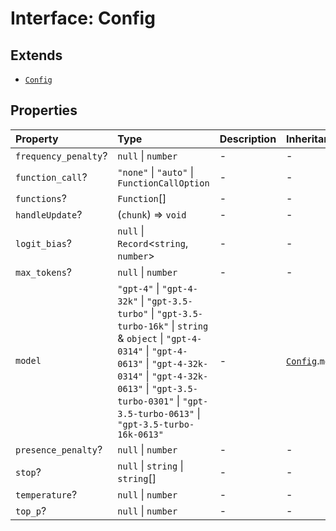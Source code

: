 # Interface: Config

## Extends

- [`Config`](../../Base/interfaces/Config.md)

## Properties

| Property | Type | Description | Inheritance | Source |
| :------ | :------ | :------ | :------ | :------ |
| `frequency_penalty`? | `null` \| `number` | - | - | [src/model/types.ts:56](https://github.com/dexaai/llm-tools/blob/5a38bb8/src/model/types.ts#L56) |
| `function_call`? | `"none"` \| `"auto"` \| `FunctionCallOption` | - | - | [src/model/types.ts:57](https://github.com/dexaai/llm-tools/blob/5a38bb8/src/model/types.ts#L57) |
| `functions`? | `Function`[] | - | - | [src/model/types.ts:58](https://github.com/dexaai/llm-tools/blob/5a38bb8/src/model/types.ts#L58) |
| `handleUpdate`? | (`chunk`) => `void` | - | - | [src/model/types.ts:55](https://github.com/dexaai/llm-tools/blob/5a38bb8/src/model/types.ts#L55) |
| `logit_bias`? | `null` \| `Record`\<`string`, `number`\> | - | - | [src/model/types.ts:59](https://github.com/dexaai/llm-tools/blob/5a38bb8/src/model/types.ts#L59) |
| `max_tokens`? | `null` \| `number` | - | - | [src/model/types.ts:60](https://github.com/dexaai/llm-tools/blob/5a38bb8/src/model/types.ts#L60) |
| `model` | `"gpt-4"` \| `"gpt-4-32k"` \| `"gpt-3.5-turbo"` \| `"gpt-3.5-turbo-16k"` \| `string` & `object` \| `"gpt-4-0314"` \| `"gpt-4-0613"` \| `"gpt-4-32k-0314"` \| `"gpt-4-32k-0613"` \| `"gpt-3.5-turbo-0301"` \| `"gpt-3.5-turbo-0613"` \| `"gpt-3.5-turbo-16k-0613"` | - | [`Config`](../../Base/interfaces/Config.md).`model` | [src/model/types.ts:61](https://github.com/dexaai/llm-tools/blob/5a38bb8/src/model/types.ts#L61) |
| `presence_penalty`? | `null` \| `number` | - | - | [src/model/types.ts:62](https://github.com/dexaai/llm-tools/blob/5a38bb8/src/model/types.ts#L62) |
| `stop`? | `null` \| `string` \| `string`[] | - | - | [src/model/types.ts:63](https://github.com/dexaai/llm-tools/blob/5a38bb8/src/model/types.ts#L63) |
| `temperature`? | `null` \| `number` | - | - | [src/model/types.ts:64](https://github.com/dexaai/llm-tools/blob/5a38bb8/src/model/types.ts#L64) |
| `top_p`? | `null` \| `number` | - | - | [src/model/types.ts:65](https://github.com/dexaai/llm-tools/blob/5a38bb8/src/model/types.ts#L65) |
